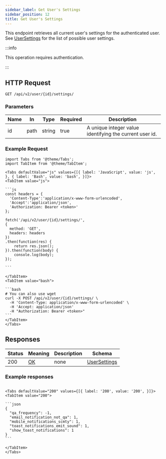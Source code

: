 ```yaml
---
sidebar_label: Get User's Settings
sidebar_position: 12
title: Get User's Settings
---
```


This endpoint retrieves all current user's settings for the authenticated user.
See [UserSettings](../schemas/user_settings) for the list of possible user settings.


:::info

This operation requires authentication.

:::

## HTTP Request

`GET /api/v2/user/{id}/settings/`

### Parameters

|Name|In|Type|Required|Description|
|---|---|---|---|---|
|id|path|string|true|A unique integer value identifying the current user id.|

### Example Request

````mdx-code-block
import Tabs from '@theme/Tabs';
import TabItem from '@theme/TabItem';

<Tabs defaultValue="js" values={[{ label: 'JavaScript', value: 'js', }, { label: 'Bash', value: 'bash', }]}>
<TabItem value="js">

```js
const headers = {
  'Content-Type':'application/x-www-form-urlencoded',
  'Accept':'application/json',
  'Authorization: Bearer <token>'
};

fetch('/api/v2/user/{id}/settings/',
{
  method: 'GET',
  headers: headers
})
.then(function(res) {
    return res.json();
}).then(function(body) {
    console.log(body);
});

```

</TabItem>
<TabItem value="bash">

```bash
# You can also use wget
curl -X POST /api/v2/user/{id}/settings/ \
  -H 'Content-Type: application/x-www-form-urlencoded' \
  -H 'Accept: application/json'
  -H "Authorization: Bearer <token>"
```
</TabItem>
</Tabs>
````

## Responses

|Status|Meaning|Description|Schema|
|---|---|---|---|
|200|[OK](https://tools.ietf.org/html/rfc7231#section-6.3.1)|none|[UserSettings](../schemas/user_settings)|

### Example responses


````mdx-code-block

<Tabs defaultValue="200" values={[{ label: '200', value: '200', }]}>
<TabItem value="200">

```json
{
  "qa_frequency": -1,
  "email_notification_not_qa": 1,
  "mobile_notifications_scmty": 1,
  "toast_notifications_emit_sound": 1,
  "show_toast_notifications": 1
}
```

</TabItem>
</Tabs>
````




